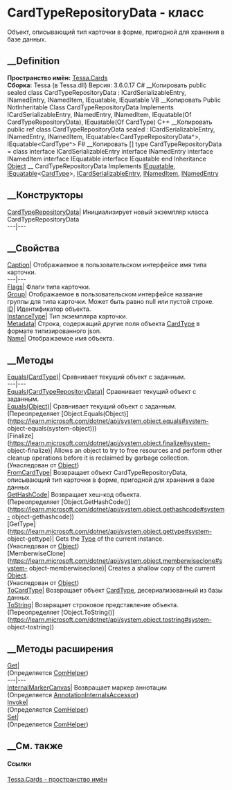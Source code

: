 # CardTypeRepositoryData - класс
Объект, описывающий тип карточки в форме, пригодной для хранения в базе
данных.
## __Definition
 **Пространство имён:** [Tessa.Cards](N_Tessa_Cards.htm)  
 **Сборка:** Tessa (в Tessa.dll) Версия: 3.6.0.17
C# __Копировать
     public sealed class CardTypeRepositoryData : ICardSerializableEntry, 
    	INamedEntry, INamedItem, IEquatable<CardTypeRepositoryData>, IEquatable<CardType>
VB __Копировать
     Public NotInheritable Class CardTypeRepositoryData
    	Implements ICardSerializableEntry, INamedEntry, INamedItem, IEquatable(Of CardTypeRepositoryData), 
    	IEquatable(Of CardType)
C++ __Копировать
     public ref class CardTypeRepositoryData sealed : ICardSerializableEntry, 
    	INamedEntry, INamedItem, IEquatable<CardTypeRepositoryData^>, IEquatable<CardType^>
F# __Копировать
     [<SealedAttribute>]
    type CardTypeRepositoryData = 
        class
            interface ICardSerializableEntry
            interface INamedEntry
            interface INamedItem
            interface IEquatable<CardTypeRepositoryData>
            interface IEquatable<CardType>
        end
Inheritance
    [Object](https://learn.microsoft.com/dotnet/api/system.object) __ CardTypeRepositoryData
Implements
    [IEquatable](https://learn.microsoft.com/dotnet/api/system.iequatable-1)<CardTypeRepositoryData>, [IEquatable](https://learn.microsoft.com/dotnet/api/system.iequatable-1)<[CardType](T_Tessa_Cards_CardType.htm)>, [ICardSerializableEntry](T_Tessa_Cards_ICardSerializableEntry.htm), [INamedItem](T_Tessa_Platform_Collections_INamedItem.htm), [INamedEntry](T_Tessa_Platform_INamedEntry.htm)
##  __Конструкторы
[CardTypeRepositoryData](M_Tessa_Cards_CardTypeRepositoryData__ctor.htm)|
Инициализирует новый экземпляр класса CardTypeRepositoryData  
---|---  
##  __Свойства
[Caption](P_Tessa_Cards_CardTypeRepositoryData_Caption.htm)|  Отображаемое в
пользовательском интерфейсе имя типа карточки.  
---|---  
[Flags](P_Tessa_Cards_CardTypeRepositoryData_Flags.htm)|  Флаги типа карточки.  
[Group](P_Tessa_Cards_CardTypeRepositoryData_Group.htm)|  Отображаемое в
пользовательском интерфейсе название группы для типа карточки. Может быть
равно null или пустой строке.  
[ID](P_Tessa_Cards_CardTypeRepositoryData_ID.htm)| Идентификатор объекта.  
[InstanceType](P_Tessa_Cards_CardTypeRepositoryData_InstanceType.htm)|  Тип
экземпляра карточки.  
[Metadata](P_Tessa_Cards_CardTypeRepositoryData_Metadata.htm)|  Строка,
содержащий другие поля объекта [CardType](T_Tessa_Cards_CardType.htm) в
формате типизированного json.  
[Name](P_Tessa_Cards_CardTypeRepositoryData_Name.htm)| Отображаемое имя
объекта.  
##  __Методы
[Equals(CardType)](M_Tessa_Cards_CardTypeRepositoryData_Equals_1.htm)|
Сравнивает текущий объект с заданным.  
---|---  
[Equals(CardTypeRepositoryData)](M_Tessa_Cards_CardTypeRepositoryData_Equals_2.htm)|
Сравнивает текущий объект с заданным.  
[Equals(Object)](M_Tessa_Cards_CardTypeRepositoryData_Equals.htm)| Сравнивает
текущий объект с заданным.  
(Переопределяет
[Object.Equals(Object)](https://learn.microsoft.com/dotnet/api/system.object.equals#system-
object-equals\(system-object\)))  
[Finalize](https://learn.microsoft.com/dotnet/api/system.object.finalize#system-
object-finalize)| Allows an object to try to free resources and perform other
cleanup operations before it is reclaimed by garbage collection.  
(Унаследован от
[Object](https://learn.microsoft.com/dotnet/api/system.object))  
[FromCardType](M_Tessa_Cards_CardTypeRepositoryData_FromCardType.htm)|
Возвращает объект CardTypeRepositoryData, описывающий тип карточки в форме,
пригодной для хранения в базе данных.  
[GetHashCode](M_Tessa_Cards_CardTypeRepositoryData_GetHashCode.htm)|
Возвращает хеш-код объекта.  
(Переопределяет
[Object.GetHashCode()](https://learn.microsoft.com/dotnet/api/system.object.gethashcode#system-
object-gethashcode))  
[GetType](https://learn.microsoft.com/dotnet/api/system.object.gettype#system-
object-gettype)| Gets the
[Type](https://learn.microsoft.com/dotnet/api/system.type) of the current
instance.  
(Унаследован от
[Object](https://learn.microsoft.com/dotnet/api/system.object))  
[MemberwiseClone](https://learn.microsoft.com/dotnet/api/system.object.memberwiseclone#system-
object-memberwiseclone)| Creates a shallow copy of the current
[Object](https://learn.microsoft.com/dotnet/api/system.object).  
(Унаследован от
[Object](https://learn.microsoft.com/dotnet/api/system.object))  
[ToCardType](M_Tessa_Cards_CardTypeRepositoryData_ToCardType.htm)|  Возвращает
объект [CardType](T_Tessa_Cards_CardType.htm), десериализованный из базы
данных.  
[ToString](M_Tessa_Cards_CardTypeRepositoryData_ToString.htm)| Возвращает
строковое представление объекта.  
(Переопределяет
[Object.ToString()](https://learn.microsoft.com/dotnet/api/system.object.tostring#system-
object-tostring))  
##  __Методы расширения
[Get](M_Tessa_Extensions_Default_Client_EDS_ComHelper_Get.htm)|  
(Определяется
[ComHelper](T_Tessa_Extensions_Default_Client_EDS_ComHelper.htm))  
---|---  
[InternalMarkerCanvas](M_Tessa_UI_Views_Charting_Annotations_AnnotationInternalsAccessor_InternalMarkerCanvas.htm)|
Возвращает маркер аннотации  
(Определяется
[AnnotationInternalsAccessor](T_Tessa_UI_Views_Charting_Annotations_AnnotationInternalsAccessor.htm))  
[Invoke](M_Tessa_Extensions_Default_Client_EDS_ComHelper_Invoke.htm)|  
(Определяется
[ComHelper](T_Tessa_Extensions_Default_Client_EDS_ComHelper.htm))  
[Set](M_Tessa_Extensions_Default_Client_EDS_ComHelper_Set.htm)|  
(Определяется
[ComHelper](T_Tessa_Extensions_Default_Client_EDS_ComHelper.htm))  
##  __См. также
#### Ссылки
[Tessa.Cards - пространство имён](N_Tessa_Cards.htm)
